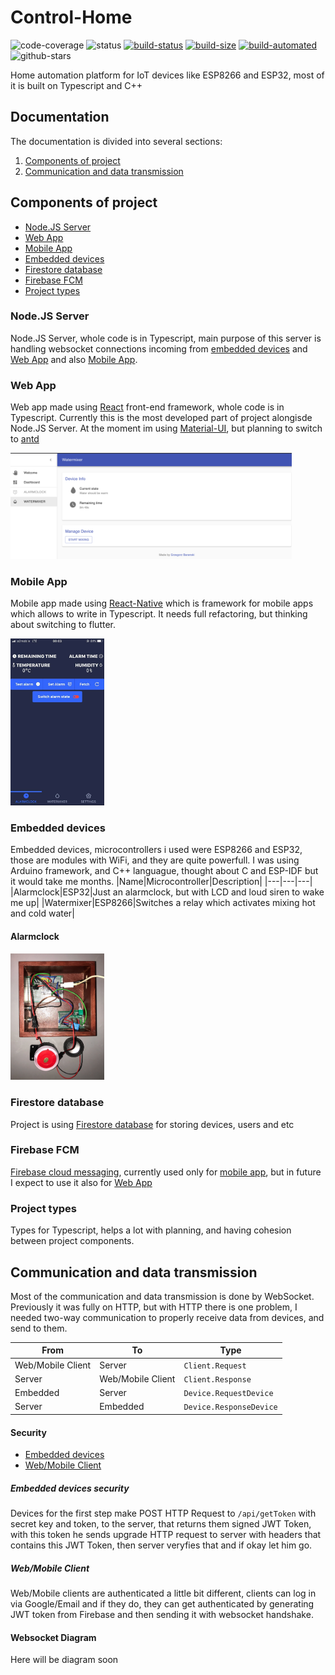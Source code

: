 # Control-Home
![code-coverage](https://img.shields.io/badge/coverage-0%25-red)
![status](https://img.shields.io/badge/status-WIP-yellow)
[![build-status](https://img.shields.io/docker/cloud/build/gbaranski19/control-home-api)](https://hub.docker.com/r/gbaranski19/control-home-api)
[![build-size](https://img.shields.io/docker/image-size/gbaranski19/control-home-api?sort=date)](https://hub.docker.com/r/gbaranski19/control-home-api)
[![build-automated](https://img.shields.io/docker/automated/gbaranski19/control-home-api)](https://hub.docker.com/r/gbaranski19/control-home-api)
![github-stars](https://img.shields.io/github/stars/gbaranski/Control-Home?style=social)


Home automation platform for IoT devices like ESP8266 and ESP32, most of it is built on Typescript and C++

## Documentation
The documentation is divided into several sections:

1. [Components of project](#components-of-project)
2. [Communication and data transmission](#communication-and-data-transmission)

## Components of project
* [Node.JS Server](#nodejs-server)
* [Web App](#web-app)
* [Mobile App](#mobile-app)
* [Embedded devices](#embedded-devices)
* [Firestore database](#firestore-database)
* [Firebase FCM](#firestore-database)
* [Project types](#project-types)

### Node.JS Server
Node.JS Server, whole code is in Typescript, main purpose of this server is handling websocket connections incoming from [embedded devices](#embedded-devices) and [Web App](#web-app) and also [Mobile App](#mobile-app). 

### Web App
Web app made using [React](https://github.com/facebook/react) front-end framework, whole code is in Typescript. Currently this is the most developed part of project alongisde Node.JS Server. At the moment im using [Material-UI](https://github.com/mui-org/material-ui), but planning to switch to [antd](https://github.com/ant-design/ant-design)

<img src="https://github.com/gbaranski/Control-Home/blob/add-documentation/docs/web_app.png" width="450">


### Mobile App
Mobile app made using [React-Native](https://github.com/facebook/react-native) which is framework for mobile apps which allows to write in Typescript. It needs full refactoring, but thinking about switching to flutter.

<img src="https://github.com/gbaranski/Control-Home/blob/add-documentation/docs/mobile_app.jpg" width="150">

### Embedded devices
Embedded devices, microcontrollers i used were ESP8266 and ESP32, those are modules with WiFi, and they are quite powerfull. I was using Arduino framework, and C++ languague, thought about C and ESP-IDF but it would take me months. 
|Name|Microcontroller|Description|
|---|---|---|
|Alarmclock|ESP32|Just an alarmclock, but with LCD and loud siren to wake me up|
|Watermixer|ESP8266|Switches a relay which activates mixing hot and cold water|

#### Alarmclock
<img src="https://github.com/gbaranski/Control-Home/blob/add-documentation/docs/alarmclock.jpg" width="150">

### Firestore database
Project is using [Firestore database](https://firebase.google.com/docs/firestore) for storing devices, users and etc

### Firebase FCM
[Firebase cloud messaging](https://firebase.google.com/docs/cloud-messaging), currently used only for [mobile app](#mobile-app), but in future I expect to use it also for [Web App](#web-app)

### Project types
Types for Typescript, helps a lot with planning, and having cohesion between project components.

## Communication and data transmission
Most of the communication and data transmission is done by WebSocket. Previously it was fully on HTTP, but with HTTP there is one problem, I needed two-way communication to properly receive data from devices, and send to them.

|From|To|Type|
|---|---|---|
|Web/Mobile Client|Server|```Client.Request```|
|Server|Web/Mobile Client|```Client.Response```|
|Embedded|Server|`Device.RequestDevice`|
|Server|Embedded|`Device.ResponseDevice`|

#### Security

* [Embedded devices](#embedded-devices-security)
* [Web/Mobile Client](#webmobile-client)


##### Embedded devices security
Devices for the first step make POST HTTP Request to `/api/getToken` with secret key and token, to the server, that returns them signed JWT Token, with this token he sends upgrade HTTP request to server with headers that contains this JWT Token, then server veryfies that and if okay let him go.

##### Web/Mobile Client
Web/Mobile clients are authenticated a little bit different, clients can log in via Google/Email and if they do, they can get authenticated by generating JWT token from Firebase and then sending it with websocket handshake.

#### Websocket Diagram
Here will be diagram soon



